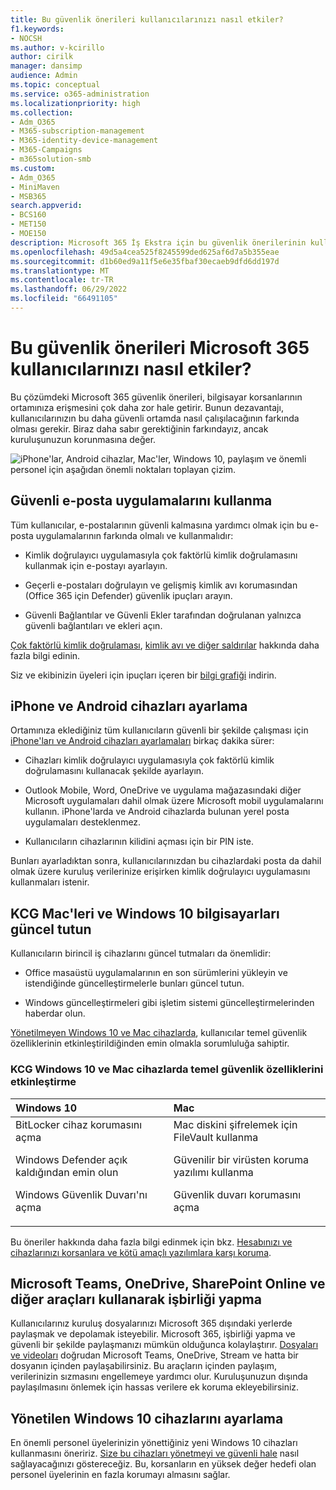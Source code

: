 ```yaml
---
title: Bu güvenlik önerileri kullanıcılarınızı nasıl etkiler?
f1.keywords:
- NOCSH
ms.author: v-kcirillo
author: cirilk
manager: dansimp
audience: Admin
ms.topic: conceptual
ms.service: o365-administration
ms.localizationpriority: high
ms.collection:
- Adm_O365
- M365-subscription-management
- M365-identity-device-management
- M365-Campaigns
- m365solution-smb
ms.custom:
- Adm_O365
- MiniMaven
- MSB365
search.appverid:
- BCS160
- MET150
- MOE150
description: Microsoft 365 İş Ekstra için bu güvenlik önerilerinin kullanıcılarınızı nasıl etkilediğini ve verilerinizi nasıl koruyacağınızı öğrenin.
ms.openlocfilehash: 49d5a4cea525f8245599ded625af6d7a5b355eae
ms.sourcegitcommit: d1b60ed9a11f5e6e35fbaf30ecaeb9dfd6dd197d
ms.translationtype: MT
ms.contentlocale: tr-TR
ms.lasthandoff: 06/29/2022
ms.locfileid: "66491105"
---
```

# <a name="how-these-security-recommendations-affect-your-microsoft-365-users"></a>Bu güvenlik önerileri Microsoft 365 kullanıcılarınızı nasıl etkiler?

Bu çözümdeki Microsoft 365 güvenlik önerileri, bilgisayar korsanlarının ortamınıza erişmesini çok daha zor hale getirir. Bunun dezavantajı, kullanıcılarınızın bu daha güvenli ortamda nasıl çalışılacağının farkında olması gerekir. Biraz daha sabır gerektiğinin farkındayız, ancak kuruluşunuzun korunmasına değer.

![iPhone'lar, Android cihazlar, Mac'ler, Windows 10, paylaşım ve önemli personel için aşağıdan önemli noktaları toplayan çizim.](../media/M365-democracy-Users_900px.png)

## <a name="use-secure-email-practices"></a>Güvenli e-posta uygulamalarını kullanma

Tüm kullanıcılar, e-postalarının güvenli kalmasına yardımcı olmak için bu e-posta uygulamalarının farkında olmalı ve kullanmalıdır:

- Kimlik doğrulayıcı uygulamasıyla çok faktörlü kimlik doğrulamasını kullanmak için e-postayı ayarlayın.

- Geçerli e-postaları doğrulayın ve gelişmiş kimlik avı korumasından (Office 365 için Defender) güvenlik ipuçları arayın.

- Güvenli Bağlantılar ve Güvenli Ekler tarafından doğrulanan yalnızca güvenli bağlantıları ve ekleri açın.

[Çok faktörlü kimlik doğrulaması](m365bp-multifactor-authentication.md), [kimlik avı ve diğer saldırılar](m365bp-avoid-phishing-and-attacks.md) hakkında daha fazla bilgi edinin.

Siz ve ekibinizin üyeleri için ipuçları içeren bir [bilgi grafiği](m365-campaigns-protect-campaign-infographic.md) indirin.

## <a name="set-up-iphones-and-android-devices"></a>iPhone ve Android cihazları ayarlama

Ortamınıza eklediğiniz tüm kullanıcıların güvenli bir şekilde çalışması için [iPhone'ları ve Android cihazları ayarlamaları](../business/set-up-mobile-devices.md) birkaç dakika sürer:

- Cihazları kimlik doğrulayıcı uygulamasıyla çok faktörlü kimlik doğrulamasını kullanacak şekilde ayarlayın.

- Outlook Mobile, Word, OneDrive ve uygulama mağazasındaki diğer Microsoft uygulamaları dahil olmak üzere Microsoft mobil uygulamalarını kullanın. iPhone'larda ve Android cihazlarda bulunan yerel posta uygulamaları desteklenmez. 

- Kullanıcıların cihazlarının kilidini açması için bir PIN iste.

Bunları ayarladıktan sonra, kullanıcılarınızdan bu cihazlardaki posta da dahil olmak üzere kuruluş verilerinize erişirken kimlik doğrulayıcı uygulamasını kullanmaları istenir.

## <a name="keep-byod-macs-and-windows-10-pcs-fresh"></a>KCG Mac'leri ve Windows 10 bilgisayarları güncel tutun

Kullanıcıların birincil iş cihazlarını güncel tutmaları da önemlidir:

- Office masaüstü uygulamalarının en son sürümlerini yükleyin ve istendiğinde güncelleştirmelerle bunları güncel tutun.

- Windows güncelleştirmeleri gibi işletim sistemi güncelleştirmelerinden haberdar olun.

[Yönetilmeyen Windows 10 ve Mac cihazlarda](m365bp-protect-pcs-macs.md), kullanıcılar temel güvenlik özelliklerinin etkinleştirildiğinden emin olmakla sorumluluğa sahiptir.

### <a name="enable-basic-security-capabilities-on-byod-windows-10-and-mac-devices"></a>KCG Windows 10 ve Mac cihazlarda temel güvenlik özelliklerini etkinleştirme

|**Windows 10**|**Mac**|
|:-----|:------|
|BitLocker cihaz korumasını açma<p><p> Windows Defender açık kaldığından emin olun <p>Windows Güvenlik Duvarı'nı açma| Mac diskini şifrelemek için FileVault kullanma <p><p>Güvenilir bir virüsten koruma yazılımı kullanma <p>Güvenlik duvarı korumasını açma|

Bu öneriler hakkında daha fazla bilgi edinmek için bkz. [Hesabınızı ve cihazlarınızı korsanlara ve kötü amaçlı yazılımlara karşı koruma](https://support.office.com/article/Protect-your-account-and-devices-from-hackers-and-malware-066d6216-a56b-4f90-9af3-b3a1e9a327d6#ID0EAABAAA=Windows_10).

## <a name="collaborate-using-microsoft-teams-onedrive-sharepoint-online-and-other-tools"></a>Microsoft Teams, OneDrive, SharePoint Online ve diğer araçları kullanarak işbirliği yapma

Kullanıcılarınız kuruluş dosyalarınızı Microsoft 365 dışındaki yerlerde paylaşmak ve depolamak isteyebilir. Microsoft 365, işbirliği yapma ve güvenli bir şekilde paylaşmanızı mümkün olduğunca kolaylaştırır. [Dosyaları ve videoları](share-files-and-videos.md) doğrudan Microsoft Teams, OneDrive, Stream ve hatta bir dosyanın içinden paylaşabilirsiniz. Bu araçların içinden paylaşım, verilerinizin sızmasını engellemeye yardımcı olur. Kuruluşunuzun dışında paylaşılmasını önlemek için hassas verilere ek koruma ekleyebilirsiniz.

## <a name="set-up-managed-windows-10-devices"></a>Yönetilen Windows 10 cihazlarını ayarlama

En önemli personel üyelerinizin yönettiğiniz yeni Windows 10 cihazları kullanmasını öneririz. [Size bu cihazları yönetmeyi ve güvenli hale](../business/set-up-windows-devices.md?toc=/microsoft-365/campaigns/toc.json) nasıl sağlayacağınızı göstereceğiz. Bu, korsanların en yüksek değer hedefi olan personel üyelerinin en fazla korumayı almasını sağlar.
